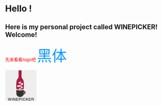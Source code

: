 # Hello ! 
##  Here is my personal project called **WINEPICKER**! Welcome!

<font color=red>先来看看logo吧</font>
<font color=#0099ff size=12 face="黑体">黑体</font>

<img src="https://github.com/bjtuwanghui/mywinepicker/raw/master/images_introduction/logo.png?raw=true" width="20%" height="20%">

